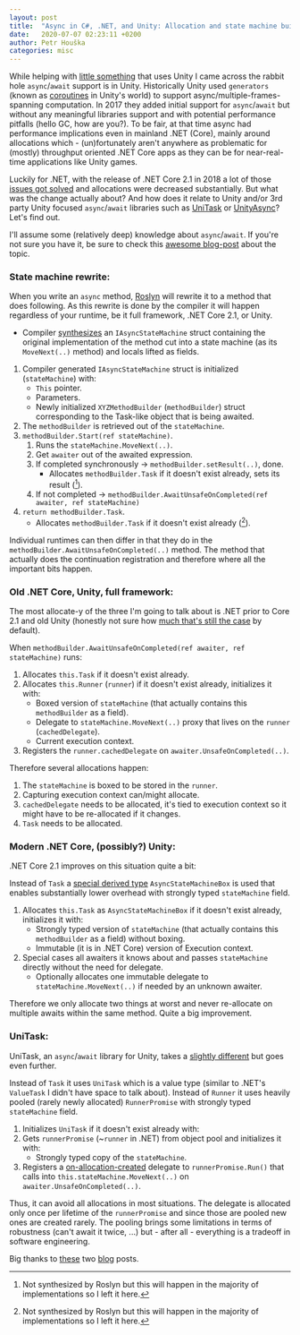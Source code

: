 ```yaml
---
layout: post
title:  "Async in C#, .NET, and Unity: Allocation and state machine builders"
date:   2020-07-07 02:23:11 +0200
author: Petr Houška
categories: misc
---
```


While helping with [little something](https://twitter.com/OndraPaska/status/1280192030463995908) that uses Unity I came across the rabbit hole `async`/`await` support is in Unity. Historically Unity used `generators` (known as [coroutines](https://docs.unity3d.com/Manual/Coroutines.html) in Unity's world) to support async/multiple-frames-spanning computation. In 2017 they added initial support for `async`/`await` but without any meaningful libraries support and with potential performance pitfalls (hello GC, how are you?). To be fair, at that time async had performance implications even in mainland .NET (Core), mainly around allocations which - (un)fortunately aren't anywhere as problematic for (mostly) throughput oriented .NET Core apps as they can be for near-real-time applications like Unity games.

Luckily for .NET, with the release of .NET Core 2.1 in 2018 a lot of those [issues got solved](https://devblogs.microsoft.com/dotnet/async-valuetask-pooling-in-net-5/) and allocations were decreased substantially. But what was the change actually about? And how does it relate to Unity and/or 3rd party Unity focused `async`/`await` libraries such as [UniTask](https://github.com/Cysharp/UniTask) or [UnityAsync](https://github.com/muckSponge/UnityAsync)? Let's find out.

I'll assume some (relatively deep) knowledge about `async`/`await`. If you're not sure you have it, be sure to check this [awesome blog-post](https://devblogs.microsoft.com/premier-developer/dissecting-the-async-methods-in-c/) about the topic.

### State machine rewrite:

When you write an `async` method, [Roslyn](https://github.com/dotnet/roslyn) will rewrite it to a method that does following. As this rewrite is done by the compiler it will happen regardless of your runtime, be it full framework, .NET Core 2.1, or Unity. 
- Compiler [synthesizes](https://sharplab.io/#v2:EYLgtghgzgLgpgJwDQBMQGoA+ABATARgFgAobABgAJt8BWAbhJOwGYrcKBhCgbxIv6qtsADioA2ADwBLAHYwAfBQCyACgCUPPgO3YAnOIB0ATSlwANinUNi2nfl0qARPkdrrtgXsMnzlt1o8A22wAdgp8dwEAXxIooA=) an `IAsyncStateMachine` struct containing the original implementation of the method cut into a state machine (as its `MoveNext(..)` method) and locals lifted as fields.
1. Compiler generated `IAsyncStateMachine` struct is initialized (`stateMachine`) with:
	- `This` pointer.
	- Parameters.
	- Newly initialized `XYZMethodBuilder` (`methodBuilder`) struct corresponding to the Task-like object that is being awaited.
2. The `methodBuilder` is retrieved out of the `stateMachine`.
3. `methodBuilder.Start(ref stateMachine)`.
	1. Runs the `stateMachine.MoveNext(..)`.
	2. Get `awaiter` out of the awaited expression.
	3. If completed synchronously -> `methodBuilder.setResult(..)`, done.
		- Allocates `methodBuilder.Task` if it doesn't exist already, sets its result ([^1]).
	4. If not completed -> `methodBuilder.AwaitUnsafeOnCompleted(ref awaiter, ref stateMachine)`
4. `return methodBuilder.Task`.
	- Allocates `methodBuilder.Task` if it doesn't exist already ([^1]).

Individual runtimes can then differ in that they do in the `methodBuilder.AwaitUnsafeOnCompleted(..)` method. The method that actually does the continuation registration and therefore where all the important bits happen.

### Old .NET Core, Unity, full framework:

The most allocate-y of the three I'm going to talk about is .NET prior to Core 2.1 and old Unity (honestly not sure how [much that's still the case](https://github.com/Demigiant/dotween/issues/387#issuecomment-608371554) by default).

When `methodBuilder.AwaitUnsafeOnCompleted(ref awaiter, ref stateMachine)` runs:
1. Allocates `this.Task` if it doesn't exist already.
2. Allocates `this.Runner` (`runner`) if it doesn't exist already, initializes it with:
	- Boxed version of `stateMachine` (that actually contains this `methodBuilder` as a field).
	- Delegate to `stateMachine.MoveNext(..)` proxy that lives on the `runner` (`cachedDelegate`).
	- Current execution context. 
3. Registers the `runner.cachedDelegate` on `awaiter.UnsafeOnCompleted(..)`.

Therefore several allocations happen:
1. The `stateMachine` is boxed to be stored in the `runner`.
2. Capturing execution context can/might allocate.
3. `cachedDelegate` needs to be allocated, it's tied to execution context so it might have to be re-allocated if it changes.
4. `Task` needs to be allocated.


### Modern .NET Core, (possibly?) Unity:

.NET Core 2.1 improves on this situation quite a bit:

Instead of `Task` a [special derived type](https://source.dot.net/#System.Private.CoreLib/AsyncTaskMethodBuilderT.cs,f8f35fd356112b30) `AsyncStateMachineBox` is used that enables substantially lower overhead with strongly typed `stateMachine` field.
1. Allocates `this.Task` as `AsyncStateMachineBox` if it doesn't exist already, initializes it with:
	- Strongly typed version of `stateMachine` (that actually contains this `methodBuilder` as a field) without boxing.
	- Immutable (it is in .NET Core) version of Execution context.
2. Special cases all awaiters it knows about and passes `stateMachine` directly without the need for delegate.
	- Optionally allocates one immutable delegate to `stateMachine.MoveNext(..)` if needed by an unknown awaiter.

Therefore we only allocate two things at worst and never re-allocate on multiple awaits within the same method. Quite a big improvement.

### UniTask:

UniTask, an `async`/`await` library for Unity, takes a [slightly different](https://medium.com/@neuecc/unitask-v2-zero-allocation-async-await-for-unity-with-asynchronous-linq-1aa9c96aa7dd) but goes even further.  

Instead of `Task` it uses `UniTask` which is a value type (similar to .NET's `ValueTask` I didn't have space to talk about). Instead of `Runner` it uses heavily pooled (rarely newly allocated) `RunnerPromise` with strongly typed `stateMachine` field.
1. Initializes `UniTask`  if it doesn't exist already with:
2. Gets `runnerPromise` (~`runner` in .NET) from object pool and initializes it with:
	- Strongly typed copy of the `stateMachine`.
3. Registers a [on-allocation-created](https://github.com/Cysharp/UniTask/blob/d6a056331933ca776799bb205475f4ea40493f08/src/UniTask/Assets/Plugins/UniTask/Runtime/CompilerServices/StateMachineRunner.cs#L63) delegate to `runnerPromise.Run()` that calls into `this.stateMachine.MoveNext(..)` on `awaiter.UnsafeOnCompleted(..)`. 

Thus, it can avoid all allocations in most situations. The delegate is allocated only once per lifetime of the `runnerPromise` and since those are pooled new ones are created rarely. The pooling brings some limitations in terms of robustness (can't await it twice, ...) but - after all - everything is a tradeoff in software engineering.

Big thanks to [these](https://medium.com/@neuecc/unitask-v2-zero-allocation-async-await-for-unity-with-asynchronous-linq-1aa9c96aa7dd) two [blog](https://devblogs.microsoft.com/dotnet/async-valuetask-pooling-in-net-5/) posts.

[^1]: Not synthesized by Roslyn but this will happen in the majority of implementations so I left it here.



	
	
	
	
	
